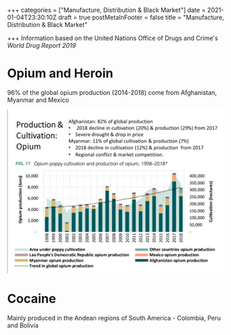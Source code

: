 +++
categories = ["Manufacture, Distribution & Black Market"]
date = 2021-01-04T23:30:10Z
draft = true
postMetaInFooter = false
title = "Manufacture, Distribution & Black Market"

+++
Information based on the United Nations Office of Drugs and Crime's _World Drug Report 2019_

# Opium and Heroin

96% of the global opium production (2014-2018) come from Afghanistan, Myanmar and Mexico

![](/uploads/snipaste_2021-01-05_10-36-48.png)

# Cocaine

Mainly produced in the Andean regions of South America - Colombia, Peru and Bolivia